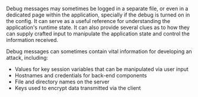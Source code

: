 Debug messages may sometimes be logged in a separate file, or even in a dedicated page within the application, specially if the debug is turned on in the config. It can serve as a useful reference for understanding the application's runtime state. It can also provide several clues as to how they can supply crafted input to manipulate the application state and control the information received.

Debug messages can sometimes contain vital information for developing an attack, including:
- Values for key session variables that can be manipulated via user input
- Hostnames and credentials for back-end components
- File and directory names on the server
- Keys used to encrypt data transmitted via the client